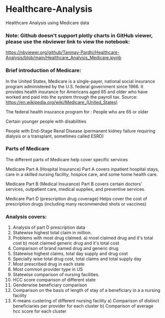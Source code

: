 # Healthcare-Analysis
Healthcare Analysis using Medicare data

### Note: Github doesn't support plotly charts in GitHub viewer, please use the nbviewer link to view the notebook: 
https://nbviewer.org/github/Tanmay-Pardhi/Healthcare-Analysis/blob/main/Healthcare_Analysis_Medicare.ipynb

### Brief introduction of Medicare:
In the United States, Medicare is a single-payer, national social insurance program administered by the U.S. federal government since 1966. It provides health insurance for Americans aged 65 and older who have worked and paid into the system through the payroll tax. Source: https://en.wikipedia.org/wiki/Medicare_(United_States)

The federal health insurance program for : People who are 65 or older

Certain younger people with disabilities

People with End-Stage Renal Disease (permanent kidney failure requiring dialysis or a transplant, sometimes called ESRD)

### Parts of Medicare
The different parts of Medicare help cover specific services

Medicare Part A (Hospital Insurance)
Part A covers inpatient hospital stays, care in a skilled nursing facility, hospice care, and some home health care.

Medicare Part B (Medical Insurance)
Part B covers certain doctors' services, outpatient care, medical supplies, and preventive services.

Medicare Part D (prescription drug coverage)
Helps cover the cost of prescription drugs (including many recommended shots or vaccines)

### Analysis covers:
1) Analysis of part D prescription data
2) Statewise highest total claim in million.
3) Problems with most drug claimed.
   a) most claimed drug and it's total cost
   b) most claimed generic drug and it's total cost
4) Comparison of brand named drug and generic drug
5) Statewise highest claims, total day supply and drug cost
6) Specialty wise total drug cost, total claims and total supply day
7) Most prescribed drug in each state
8) Most common provider type in US
9) Statewise comparison of nursing facilities.
10) HCC score comparison of different state
11) Genderwise beneficiary comparison
12) Comparison on the basis of length of stay of a beneficiary in a a nursing facility
13) K-means custering of different nursing facility
  a) Comparison of distinct beneficiaries per provider for each cluster
  b) Comparison of average hcc score for each cluster
